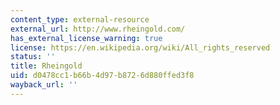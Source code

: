 ```yaml
---
content_type: external-resource
external_url: http://www.rheingold.com/
has_external_license_warning: true
license: https://en.wikipedia.org/wiki/All_rights_reserved
status: ''
title: Rheingold
uid: d0478cc1-b66b-4d97-b872-6d880ffed3f8
wayback_url: ''
---
```

